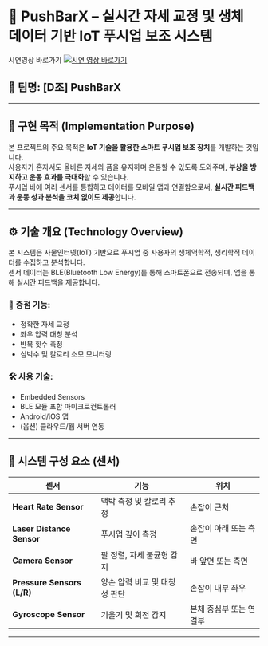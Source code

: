 # 💪 PushBarX – 실시간 자세 교정 및 생체 데이터 기반 IoT 푸시업 보조 시스템

시연영상 바로가기
[![시연 영상 바로가기](https://img.shields.io/badge/YouTube-Demo-red?logo=youtube)](https://youtu.be/yhWr8rOICiI)

## 👥 팀명: [D조] PushBarX  

---

## 📘 구현 목적 (Implementation Purpose)

본 프로젝트의 주요 목적은 **IoT 기술을 활용한 스마트 푸시업 보조 장치**를 개발하는 것입니다.  
사용자가 혼자서도 올바른 자세와 폼을 유지하며 운동할 수 있도록 도와주며, **부상을 방지하고 운동 효과를 극대화**할 수 있습니다.  
푸시업 바에 여러 센서를 통합하고 데이터를 모바일 앱과 연결함으로써, **실시간 피드백과 운동 성과 분석을 코치 없이도 제공**합니다.

---

## ⚙️ 기술 개요 (Technology Overview)

본 시스템은 사물인터넷(IoT) 기반으로 푸시업 중 사용자의 생체역학적, 생리학적 데이터를 수집하고 분석합니다.  
센서 데이터는 BLE(Bluetooth Low Energy)를 통해 스마트폰으로 전송되며, 앱을 통해 실시간 피드백을 제공합니다.

### 📌 중점 기능:
- 정확한 자세 교정  
- 좌우 압력 대칭 분석  
- 반복 횟수 측정  
- 심박수 및 칼로리 소모 모니터링  

### 🛠️ 사용 기술:
- Embedded Sensors  
- BLE 모듈 포함 마이크로컨트롤러  
- Android/iOS 앱  
- (옵션) 클라우드/웹 서버 연동

---

## 🔩 시스템 구성 요소 (센서)

| 센서 | 기능 | 위치 |
|------|------|------|
| **Heart Rate Sensor** | 맥박 측정 및 칼로리 추정 | 손잡이 근처 |
| **Laser Distance Sensor** | 푸시업 깊이 측정 | 손잡이 아래 또는 측면 |
| **Camera Sensor** | 팔 정렬, 자세 불균형 감지 | 바 앞면 또는 측면 |
| **Pressure Sensors (L/R)** | 양손 압력 비교 및 대칭성 판단 | 손잡이 내부 좌우 |
| **Gyroscope Sensor** | 기울기 및 회전 감지 | 본체 중심부 또는 연결부 |

---

